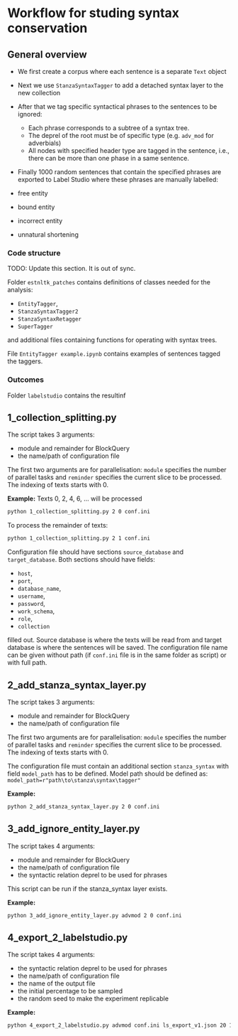 # Workflow for studing syntax conservation

## General overview

* We first create a corpus where each sentence is a separate `Text` object
* Next we use `StanzaSyntaxTagger` to add a detached syntax layer to the new collection
* After that we tag specific syntactical phrases to the sentences to be ignored:

  * Each phrase corresponds to a subtree of a syntax tree.
  * The deprel of the root must be of specific type (e.g. `adv_mod` for adverbials)
  * All nodes with specified header type are tagged in the sentence, i.e., there can be more than one phase in a same sentence.

* Finally 1000 random sentences that contain the specified phrases are exported to Label Studio where these phrases are manually labelled:

 * free entity
 * bound entity 
 * incorrect entity     
 * unnatural shortening

### Code structure 
TODO: Update this section. It is out of sync.

Folder `estnltk_patches` contains definitions of classes needed for the analysis:

* `EntityTagger`, 
* `StanzaSyntaxTagger2`
* `StanzaSyntaxRetagger` 
* `SuperTagger` 

and additional files containing functions for operating with syntax trees.

File `EntityTagger example.ipynb` contains examples of sentences tagged the taggers.

### Outcomes
Folder `labelstudio` contains the resultinf  
 

## 1\_collection\_splitting.py 

The script takes 3 arguments:

* module and remainder for BlockQuery 
* the name/path of configuration file 

The first two arguments are for parallelisation: `module` specifies the number of parallel tasks and `reminder` specifies the current slice to be processed. The indexing of texts starts with 0.

**Example:** Texts 0, 2, 4, 6, ... will be processed

```bash 
python 1_collection_splitting.py 2 0 conf.ini
```

To process the remainder of texts:

```bash
python 1_collection_splitting.py 2 1 conf.ini
```

Configuration file should have sections `source_database` and `target_database`. Both sections should have fields: 

* `host`, 
* `port`, 
* `database_name`, 
* `username`, 
* `password`, 
* `work_schema`, 
* `role`, 
* `collection` 

filled out. Source database is where the texts will be read from and target database is where the sentences will be saved.
The configuration file name can be given without path (if `conf.ini` file is in the same folder as script) or with full path.

## 2\_add\_stanza\_syntax\_layer.py 

The script takes 3 arguments:

* module and remainder for BlockQuery 
* the name/path of configuration file 

The first two arguments are for parallelisation: `module` specifies the number of parallel tasks and `reminder` specifies the current slice to be processed. The indexing of texts starts with 0.

The configuration file must contain an additional section `stanza_syntax` with field `model_path` has to be defined.
Model path should be defined as:
`model_path=r"path\to\stanza\syntax\tagger"`

**Example:**

```bash
python 2_add_stanza_syntax_layer.py 2 0 conf.ini
``` 


## 3\_add\_ignore_entity\_layer.py 

The script takes 4 arguments:

* module and remainder for BlockQuery 
* the name/path of configuration file 
* the  syntactic relation deprel to be used for phrases

This script can be run if the stanza_syntax layer exists.

**Example:**

```bash
python 3_add_ignore_entity_layer.py advmod 2 0 conf.ini 
```

## 4\_export\_2\_labelstudio.py

The script takes 4 arguments:

* the  syntactic relation deprel to be used for phrases
* the name/path of configuration file
* the name of the output file 
* the initial percentage to be sampled 
* the random seed to make the experiment replicable


**Example:**

```bash
python 4_export_2_labelstudio.py advmod conf.ini ls_export_v1.json 20 12345
```
